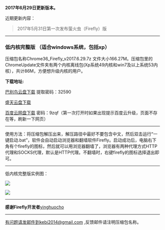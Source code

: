 **2017年6月29日更新版本。**

近期更新内容：

> 2017年5月31日第一次发布萤火虫（Firefly）版

***

### 低内核完整版 （适合windows系统，包括xp）

压缩包名称Chrome36_Firefly_v2017.6.29.7z 文件大小166.27M。压缩包里的ChromeUpdate文件夹有两个内核离线包(Xp系统49内核和win7及以上系统53内核），共计86M，方便想升级内核的用户。

**下载地址:**

[巴别鸟云盘下载](http://www.babel.cc/share.do?s=988845734198173) 提取密码：32590

[盛天云盘下载](http://pan.stnts.com/s/YBrAg2c)

[百度云网盘下载](http://pan.baidu.com/s/1c2H4SiW) 密码：9zqf（第一次打开时如果出现提示百度云升级，页面不存在等，刷新一下网页）



***


使用方法：将压缩包解压出来，解压路径中最好不要包含中文，然后双击运行“一键启动.bat”，软件会自动启动浏览器和翻墙软件Firefly。启动成功后，电脑右下角有个firefly的图标，然后就可以用浏览器翻墙了，浏览器有两种代理方式HTTP代理和SOCKS代理，默认是HTTP代理。不翻墙时，右键firefly的图标选择退出即可。

***

低内核完整版实例图：

![](https://raw.githubusercontent.com/Alvin9999/pac2/master/firefly1.PNG)

![](https://raw.githubusercontent.com/Alvin9999/pac2/master/firefly2.png)

***

**感谢Firefly开发者**[yinghuocho](https://github.com/yinghuocho/firefly-proxy)


***

有问题请发邮件到kebi2014@gmail.com ,反馈邮件请注明压缩包名称。
